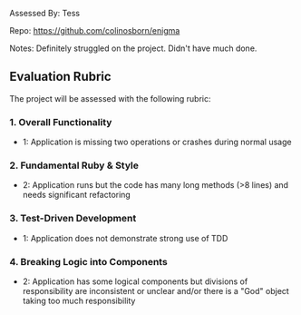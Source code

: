 Assessed By: Tess

Repo: https://github.com/colinosborn/enigma

Notes: Definitely struggled on the project. Didn't have much done.

## Evaluation Rubric

The project will be assessed with the following rubric:

### 1. Overall Functionality

* 1: Application is missing two operations or crashes during normal usage

### 2. Fundamental Ruby & Style

* 2:  Application runs but the code has many long methods (>8 lines) and needs significant refactoring

### 3. Test-Driven Development

* 1: Application does not demonstrate strong use of TDD

### 4. Breaking Logic into Components

* 2: Application has some logical components but divisions of responsibility are inconsistent or unclear and/or there is a "God" object taking too much responsibility
